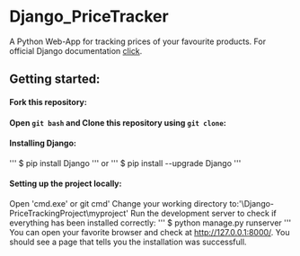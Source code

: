 # Django_PriceTracker
A Python Web-App for tracking prices of your favourite products.
For official Django documentation [click](https://docs.djangoproject.com/en/4.1/).
## Getting started:

#### Fork this repository:

#### Open `git bash` and Clone this repository using `git clone`:

#### Installing Django:
'''
$ pip install Django
'''
or
'''
$ pip install --upgrade Django
'''
#### Setting up the project locally:
Open 'cmd.exe' or git cmd'
Change your working directory to:'\Django-PriceTrackingProject\myproject'
Run the development server to check if everything has been installed correctly:
'''
$ python manage.py runserver
'''
You can open your favorite browser and check at http://127.0.0.1:8000/. You should see a page that tells you the installation was successfull.
